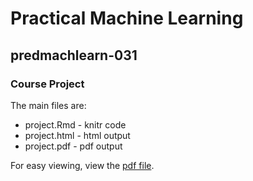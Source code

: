 # Practical Machine Learning 
## predmachlearn-031
### Course Project

The main files are:
* project.Rmd - knitr code 
* project.html - html output
* project.pdf - pdf output 

For easy viewing, view the [pdf file](https://github.com/ekkus93/predmachlearn031/blob/master/project.pdf).